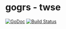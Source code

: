 gogrs - twse
=============

[![GoDoc](https://godoc.org/github.com/toomore/gogrs?status.svg)](https://godoc.org/github.com/toomore/gogrs/twse)
[![Build Status](https://travis-ci.org/toomore/gogrs.svg?branch=master)](https://travis-ci.org/toomore/gogrs)
